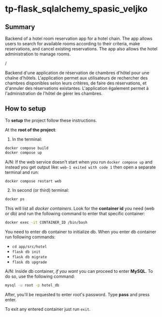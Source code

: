 # tp-flask_sqlalchemy_spasic_veljko

## Summary
Backend of a hotel room reservation app for a hotel chain. The app allows users to search for available rooms according to their criteria, make reservations, and cancel existing reservations. The app also allows the hotel administration to manage rooms.

/

Backend d'une application de réservation de chambres d'hôtel pour une chaîne d'hôtels. L'application permet aux utilisateurs de rechercher des chambres disponibles selon leurs critères, de faire des réservations, et d'annuler des réservations existantes. L'application également permet à l'administration de l'hôtel de gérer les chambres.

## How to setup

To **setup** the project follow these instructions.

At the **root of the project**:
1. In the terminal:
```sh
docker compose build
docker compose up
```
A/N: If the web service doesn't start when you run `docker compose up` and instead you get output like:
`web-1 exited with code 1` then open a separate terminal and run:
```sh
docker compose restart web
```


2. In second (or third) terminal:
```sh
docker ps
```
This will list all *docker containers*. Look for the **container id** you need (web or db) and run the following command to enter that specific container:
```sh
docker exec -it CONTAINER_ID /bin/bash
```
You need to enter db container to initialize db.
When you enter db container run following commands:
- `cd app/src/hotel`
- `flask db init`
- `flask db migrate`
- `flask db upgrade`

A/N: Inside db container, *if you want* you can proceed to enter **MySQL**. To do so, use the following command:
```sh
mysql -u root -p hotel_db
```
After, you'll be requested to enter root's password. Type **pass** and press enter.

To exit any entered container just run `exit`.